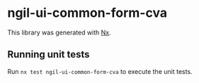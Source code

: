 # ngil-ui-common-form-cva

This library was generated with [Nx](https://nx.dev).

## Running unit tests

Run `nx test ngil-ui-common-form-cva` to execute the unit tests.
